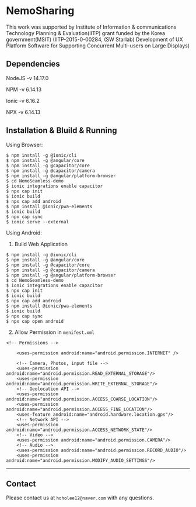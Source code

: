 # NemoSharing
This work was supported by Institute of Information & communications Technology Planning & Evaluation(IITP) grant funded by the Korea government(MSIT) (IITP-2015-0-00284, (SW Starlab) Development of UX Platform Software for Supporting Concurrent Multi-users on Large Displays)

## Dependencies
NodeJS -v 14.17.0 

NPM -v 6.14.13

Ionic -v 6.16.2

NPX -v 6.14.13

## Installation & Bluild & Running

Using Browser:

```
$ npm install -g @ionic/cli
$ npm install -g @angular/core
$ npm install -g @capacitor/core
$ npm install -g @capacitor/camera
$ npm install -g @angular/platform-browser
$ cd NemoSeamless-demo
$ ionic integrations enable capacitor
$ npx cap init
$ ionic build
$ npx cap add android
$ npm install @ionic/pwa-elements
$ ionic build
$ npx cap sync
$ ionic serve --external
```


Using Android:

1. Build Web Application
```
$ npm install -g @ionic/cli
$ npm install -g @angular/core
$ npm install -g @capacitor/core
$ npm install -g @capacitor/camera
$ npm install -g @angular/platform-browser
$ cd NemoSeamless-demo
$ ionic integrations enable capacitor
$ npx cap init
$ ionic build
$ npx cap add android
$ npm install @ionic/pwa-elements
$ ionic build
$ npx cap sync
$ npx cap open android
```

2. Allow Permission in `menifest.xml`
```
<!-- Permissions -->

    <uses-permission android:name="android.permission.INTERNET" />

    <!-- Camera, Photos, input file -->
    <uses-permission android:name="android.permission.READ_EXTERNAL_STORAGE"/>
    <uses-permission android:name="android.permission.WRITE_EXTERNAL_STORAGE"/>
    <!-- Geolocation API -->
    <uses-permission android:name="android.permission.ACCESS_COARSE_LOCATION"/>
    <uses-permission android:name="android.permission.ACCESS_FINE_LOCATION"/>
    <uses-feature android:name="android.hardware.location.gps"/>
    <!-- Network API -->
    <uses-permission android:name="android.permission.ACCESS_NETWORK_STATE"/>
    <!-- Video -->
    <uses-permission android:name="android.permission.CAMERA"/>
    <!-- Audio -->
    <uses-permission android:name="android.permission.RECORD_AUDIO"/>
    <uses-permission android:name="android.permission.MODIFY_AUDIO_SETTINGS"/>
```

---
## Contact

Please contact us at `hoholee12@naver.com` with any questions.
